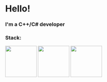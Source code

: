 # Hello!

### I'm a C++/C# developer

### Stack:


<div style="display: inline">
<img src="https://cdn.jsdelivr.net/gh/devicons/devicon@latest/icons/cplusplus/cplusplus-original.svg" width=100 height=100/>
<img src="https://cdn.jsdelivr.net/gh/devicons/devicon@latest/icons/csharp/csharp-original.svg" width=100 height=100/>
<img src="https://cdn.jsdelivr.net/gh/devicons/devicon@latest/icons/llvm/llvm-original.svg" width=100 height=100/>
          

</div>
